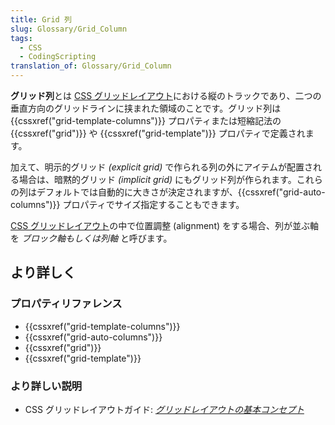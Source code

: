 ```yaml
---
title: Grid 列
slug: Glossary/Grid_Column
tags:
  - CSS
  - CodingScripting
translation_of: Glossary/Grid_Column
---
```

<p><strong>グリッド列</strong>とは <a href="/ja/docs/Web/CSS/CSS_Grid_Layout">CSS グリッドレイアウト</a>における縦のトラックであり、二つの垂直方向のグリッドラインに挟まれた領域のことです。グリッド列は {{cssxref("grid-template-columns")}} プロパティまたは短縮記法の {{cssxref("grid")}} や {{cssxref("grid-template")}} プロパティで定義されます。</p>

<p>加えて、明示的グリッド <em>(explicit grid)</em> で作られる列の外にアイテムが配置される場合は、暗黙的グリッド <em>(implicit grid) </em>にもグリッド列が作られます。これらの列はデフォルトでは自動的に大きさが決定されますが、{{cssxref("grid-auto-columns")}} プロパティでサイズ指定することもできます。</p>

<p><a href="/ja/docs/Web/CSS/CSS_Grid_Layout">CSS グリッドレイアウト</a>の中で位置調整 (alignment) をする場合、列が並ぶ軸を <em>ブロック軸もしくは列軸</em> と呼びます。</p>



<h2 id="Learn_More" name="Learn_More">より詳しく</h2>

<h3 id="Property_reference" name="Property_reference">プロパティリファレンス</h3>

<ul>
 <li>{{cssxref("grid-template-columns")}}</li>
 <li>{{cssxref("grid-auto-columns")}}</li>
 <li>{{cssxref("grid")}}</li>
 <li>{{cssxref("grid-template")}}</li>
</ul>

<h3 id="Further_reading" name="Further_reading">より詳しい説明</h3>

<ul>
 <li>CSS グリッドレイアウトガイド: <em><a href="/ja/docs/Web/CSS/CSS_Grid_Layout/Basic_Concepts_of_Grid_Layout">グリッドレイアウトの基本コンセプト</a></em></li>
</ul>
